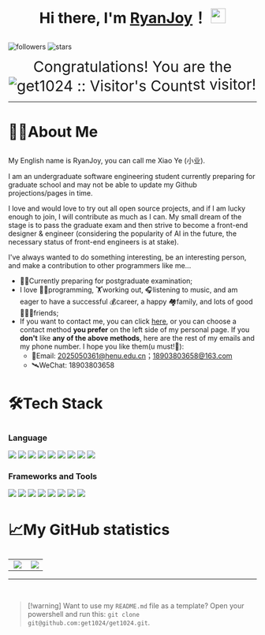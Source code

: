 <div id="header" align="center">
  <h3 style="font-size:30px">
    Hi there, I'm <a href="https://get1024.github.io/RyanJoy-s_Web/">RyanJoy</a>！
    <img src="https://media.giphy.com/media/hvRJCLFzcasrR4ia7z/giphy.gif" width="30px"/>
  </h3>
</div>

![followers](https://img.shields.io/github/followers/get1024?style=social)
![stars](https://img.shields.io/github/stars/get1024?style=social)

<div align="center" style="font-size:30px;">
  <span>Congratulations! You are the</span>
  <img src="https://profile-counter.glitch.me/{get1024}/count.svg" alt="get1024 :: Visitor's Count" style="vertical-align:middle;"/>st
  <span>visitor!</span>
</div>
<hr/>

<h3 style="font-size:30px;font-weight:bold;">🙋‍♂️About Me</h3>

My English name is RyanJoy, you can call me Xiao Ye (小业).

I am an undergraduate software engineering student currently preparing for graduate school and may not be able to update my Github projections/pages in time. 

I love and would love to try out all open source projects, and if I am lucky enough to join, I will contribute as much as I can. My small dream of the stage is to pass the graduate exam and then strive to become a front-end designer & engineer (considering the popularity of AI in the future, the necessary status of front-end engineers is at stake).

I've always wanted to do something interesting, be an interesting person, and make a contribution to other programmers like me...

- 👨‍🎓Currently preparing for postgraduate examination;
- I love 👨‍💻programming, 🏋️working out, 🎧listening to music, and am eager to have a successful 💰career, a happy 🏘️family, and lots of good 🧑‍🤝‍🧑friends;
- If you want to contact me, you can click [here](https://get1024.github.io/RyanJoy-s_Web/about_me/reach_me.html), or you can choose a contact method **you prefer** on the left side of my personal page. If you **don't** like **any of the above methods**, here are the rest of my emails and my phone number. I hope you like them(u must!🤬):
  - 📧Email: 2025050361@henu.edu.cn；18903803658@163.com
  - 🛰WeChat: 18903803658

<h3 style="font-size:30px;font-weight:bold;">🛠️Tech Stack</h3>

### Language

<code><img src="http://img.shields.io/badge/-Java-e8892f?style=flat-square&logo=java&logoColor=white"/></code>
<code><img src="http://img.shields.io/badge/-Sql-00758f?style=flat-square&logo=Mysql&logoColor=white"/></code>
<code><img src="http://img.shields.io/badge/-Javascript-fcd400?style=flat-square&logo=javascript&logoColor=black"/></code>
<code><img src="http://img.shields.io/badge/-Html-e24c27?style=flat-square&logo=html5&logoColor=white"/></code>
<code><img src="http://img.shields.io/badge/-Css-2a65f1?style=flat-square&logo=css3&logoColor=white"/></code>
<code><img src="http://img.shields.io/badge/-Typescript-3178c6?style=flat-square&logo=typescript&logoColor=white"/></code>
<code><img src="http://img.shields.io/badge/-Shell-c9c9c9?style=flat-square&logo=gnu-bash&logoColor=black"/></code>
<code><img src="http://img.shields.io/badge/-Python-346e9e?style=flat-square&logo=python&logoColor=white"/></code>
<code><img src="http://img.shields.io/badge/-Markdown-white?style=flat-square&logo=markdown&logoColor=black"/></code>

### Frameworks and Tools

<code><img src="http://img.shields.io/badge/-Springboot-629e3a?style=flat-square&logo=springboot&logoColor=white"/></code>
<code><img src="http://img.shields.io/badge/-Vue.js-41b883?style=flat-square&logo=vue.js&logoColor=white"/></code>
<code><img src="http://img.shields.io/badge/-Mysql-white?style=flat-square&logo=mysql"/></code>
<code><img src="http://img.shields.io/badge/-Git-white?style=flat-square&logo=git"/></code>
<code><img src="http://img.shields.io/badge/-Maven-white?style=flat-square&logo=apachemaven&logoColor=bc2043"/></code>
<code><img src="http://img.shields.io/badge/-Npm-white?style=flat-square&logo=npm&logoColor=white"/></code>
<code><img src="http://img.shields.io/badge/-IntelliJ%20IDEA-black?style=flat-square&logo=intellijidea&logoColor=white"/></code>
<code><img src="http://img.shields.io/badge/-VS%20Code-black?style=flat-square&logo=visualstudiocode&logoColor=3aa7f2"/></code>

<h3 style="font-size:30px;font-weight:bold;">📈My GitHub statistics</h3>

<table>
  <tr>
    <td>
      <center><img src="http://github-profile-summary-cards.vercel.app/api/cards/productive-time?username=get1024&theme=default&utcOffset=8" align="right" /></center>
    </td>
    <td>
      <center><img src="https://github-readme-stats-beta-amber-44.vercel.app/api?username=get1024&show_icons=true&role=OWNER,ORGANIZATION_MEMBER,COLLABORATOR&locale=zh-my" align="right" /></center>
    </td>
  </tr>
</table>
<hr/><br/>

> [!warning] Want to use my `README.md` file as a template?
> Open your powershell and run this: `git clone git@github.com:get1024/get1024.git`.